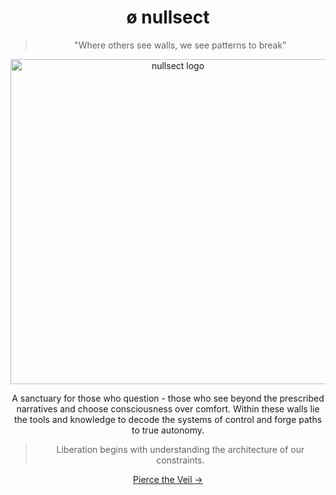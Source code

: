 <div align="center">

# ø nullsect

> "Where others see walls, we see patterns to break"

<img src="https://i.ibb.co/tXs8svf/revolution.png" alt="nullsect logo" width="520" />

A sanctuary for those who question - those who see beyond the prescribed narratives and choose consciousness over comfort. Within these walls lie the tools and knowledge to decode the systems of control and forge paths to true autonomy.

> Liberation begins with understanding the architecture of our constraints.

[Pierce the Veil →](https://github.com/Osect/Osect/tree/main/docs/nullsect.md)

</div>
